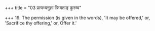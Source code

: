 +++
title = "03 प्रत्यभ्यनुज्ञा क्रियताङ् कुरुष्व"

+++
19. The permission (is given in the words), 'It may be offered,' or, 'Sacrifice thy offering,' or, Offer it.'
